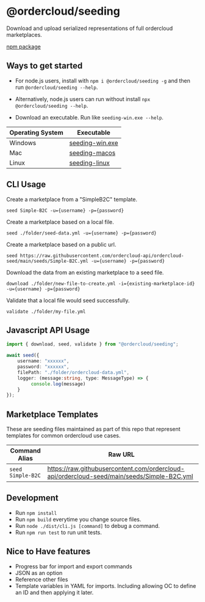 # @ordercloud/seeding
Download and upload serialized representations of full ordercloud marketplaces. 

[npm package](https://www.npmjs.com/package/@ordercloud/seeding)

## Ways to get started

- For node.js users, install with `npm i @ordercloud/seeding -g` and then run `@ordercloud/seeding --help`.

- Alternatively, node.js users can run without install `npx @ordercloud/seeding --help`.

- Download an executable. Run like `seeding-win.exe --help`.

| Operating System | Executable |
| --- | --- |                                
| Windows | [seeding-win.exe](https://raw.githubusercontent.com/ordercloud-api/ordercloud-seed/main/exe/seeding-win.exe) |
| Mac | [seeding-macos](https://raw.githubusercontent.com/ordercloud-api/ordercloud-seed/main/exe/seeding-macos)  |
| Linux | [seeding-linux](https://raw.githubusercontent.com/ordercloud-api/ordercloud-seed/main/exe/seeding-linux) |


## CLI Usage 

Create a marketplace from a "SimpleB2C" template.
```
seed Simple-B2C -u={username} -p={password}
```

Create a marketplace based on a local file. 
```
seed ./folder/seed-data.yml -u={username} -p={password}
```

Create a marketplace based on a public url.
```
seed https://raw.githubusercontent.com/ordercloud-api/ordercloud-seed/main/seeds/Simple-B2C.yml -u={username} -p={password}
```

Download the data from an existing marketplace to a seed file.
```
download ./folder/new-file-to-create.yml -i={existing-marketplace-id} -u={username} -p={password}
```

Validate that a local file would seed successfully. 
```
validate ./folder/my-file.yml
``` 

## Javascript API Usage

```typescript
import { download, seed, validate } from "@ordercloud/seeding";

await seed({
    username: "xxxxxx", 
    password: "xxxxxx", 
    filePath: "./folder/ordercloud-data.yml",
    logger: (message:string, type: MessageType) => {
         console.log(message)
    }
}); 
 ```

## Marketplace Templates

These are seeding files maintained as part of this repo that represent templates for common ordercloud use cases. 

| Command Alias | Raw URL |
| --- | --- |                                
| `seed Simple-B2C` | https://raw.githubusercontent.com/ordercloud-api/ordercloud-seed/main/seeds/Simple-B2C.yml |

## Development

- Run `npm install`
- Run `npm build` everytime you change source files.
- Run `node ./dist/cli.js [command]` to debug a command.
- Run `npm run test` to run unit tests.


## Nice to Have features
- Progress bar for import and export commands
- JSON as an option
- Reference other files
- Template variables in YAML for imports. Including allowing OC to define an ID and then applying it later.

